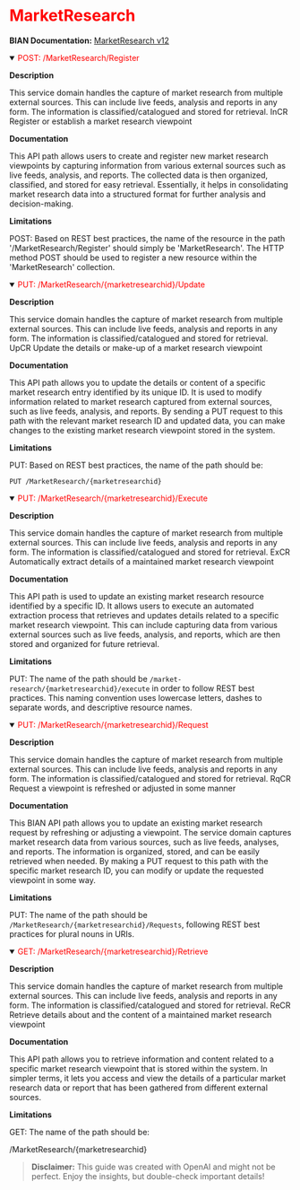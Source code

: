<h1 style='color:red;'>MarketResearch</h1>

**BIAN Documentation:** [MarketResearch v12](https://app.swaggerhub.com/apis/BIAN-3/MarketResearch/12.0.0)

<details open>
  <summary><span style='color:red;'>POST: /MarketResearch/Register</span></summary>

  **Description**

  This service domain handles the capture of market research from multiple external sources. This can include live feeds, analysis and reports in any form. The information is classified/catalogued and stored for retrieval. InCR Register or establish a market research viewpoint

  **Documentation**

  This API path allows users to create and register new market research viewpoints by capturing information from various external sources such as live feeds, analysis, and reports. The collected data is then organized, classified, and stored for easy retrieval. Essentially, it helps in consolidating market research data into a structured format for further analysis and decision-making.

  **Limitations**

  POST: Based on REST best practices, the name of the resource in the path '/MarketResearch/Register' should simply be 'MarketResearch'. The HTTP method POST should be used to register a new resource within the 'MarketResearch' collection.

</details>

<details open>
  <summary><span style='color:red;'>PUT: /MarketResearch/{marketresearchid}/Update</span></summary>

  **Description**

  This service domain handles the capture of market research from multiple external sources. This can include live feeds, analysis and reports in any form. The information is classified/catalogued and stored for retrieval. UpCR Update the details or make-up of a market research viewpoint

  **Documentation**

  This API path allows you to update the details or content of a specific market research entry identified by its unique ID. It is used to modify information related to market research captured from external sources, such as live feeds, analysis, and reports. By sending a PUT request to this path with the relevant market research ID and updated data, you can make changes to the existing market research viewpoint stored in the system.

  **Limitations**

  PUT: Based on REST best practices, the name of the path should be:

```
PUT /MarketResearch/{marketresearchid}
```

</details>

<details open>
  <summary><span style='color:red;'>PUT: /MarketResearch/{marketresearchid}/Execute</span></summary>

  **Description**

  This service domain handles the capture of market research from multiple external sources. This can include live feeds, analysis and reports in any form. The information is classified/catalogued and stored for retrieval. ExCR Automatically extract details of a maintained market research viewpoint

  **Documentation**

  This API path is used to update an existing market research resource identified by a specific ID. It allows users to execute an automated extraction process that retrieves and updates details related to a specific market research viewpoint. This can include capturing data from various external sources such as live feeds, analysis, and reports, which are then stored and organized for future retrieval.

  **Limitations**

  PUT: The name of the path should be `/market-research/{marketresearchid}/execute` in order to follow REST best practices. This naming convention uses lowercase letters, dashes to separate words, and descriptive resource names.

</details>

<details open>
  <summary><span style='color:red;'>PUT: /MarketResearch/{marketresearchid}/Request</span></summary>

  **Description**

  This service domain handles the capture of market research from multiple external sources. This can include live feeds, analysis and reports in any form. The information is classified/catalogued and stored for retrieval. RqCR Request a viewpoint is refreshed or adjusted in some manner

  **Documentation**

  This BIAN API path allows you to update an existing market research request by refreshing or adjusting a viewpoint. The service domain captures market research data from various sources, such as live feeds, analyses, and reports. The information is organized, stored, and can be easily retrieved when needed. By making a PUT request to this path with the specific market research ID, you can modify or update the requested viewpoint in some way.

  **Limitations**

  PUT: The name of the path should be `/MarketResearch/{marketresearchid}/Requests`, following REST best practices for plural nouns in URIs.

</details>

<details open>
  <summary><span style='color:red;'>GET: /MarketResearch/{marketresearchid}/Retrieve</span></summary>

  **Description**

  This service domain handles the capture of market research from multiple external sources. This can include live feeds, analysis and reports in any form. The information is classified/catalogued and stored for retrieval. ReCR Retrieve details about and the content of a maintained market research viewpoint

  **Documentation**

  This API path allows you to retrieve information and content related to a specific market research viewpoint that is stored within the system. In simpler terms, it lets you access and view the details of a particular market research data or report that has been gathered from different external sources.

  **Limitations**

  GET: The name of the path should be:

/MarketResearch/{marketresearchid}

</details>

> **Disclaimer:** This guide was created with OpenAI and might not be perfect. Enjoy the insights, but double-check important details!
